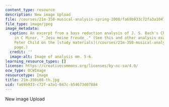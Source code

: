 ```yaml
---
content_type: resource
description: New image Upload
file: /courses/21m-350-musical-analysis-spring-2008/fa69b933c72fa3a1047cb54673d07884_21m-350s08-th.jpg
file_type: image/jpeg
image_metadata:
  caption: An excerpt from a bass reduction analysis of J. S. Bach's Chorale Prelude
    in C Minor, "_Jesu meine Freude_." (See this and other analysis examples by Prof.
    Peter Child on the [study materials](/courses/21m-350-musical-analysis-spring-2008/pages/study-materials)
    page.)
  credit: ''
  image-alt: Image of analysis mm. 5-6.
learning_resource_types: []
license: https://creativecommons.org/licenses/by-nc-sa/4.0/
ocw_type: OCWImage
resourcetype: Image
title: 21m-350s08-th.jpg
uid: fa69b933-c72f-a3a1-047c-b54673d07884
---
```

New image Upload